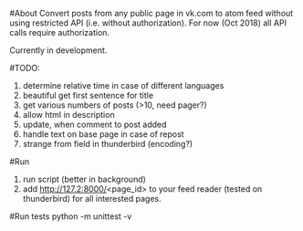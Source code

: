 #About
Convert posts from any public page in vk.com to atom feed without using restricted API (i.e. without authorization).
For now (Oct 2018) all API calls require authorization.

Currently in development.


#TODO:
1. determine relative time in case of different languages
1. beautiful get first sentence for title
1. get various numbers of posts (>10, need pager?)
1. allow html in description
1. update, when comment to post added
1. handle text on base page in case of repost
1. strange from field in thunderbird (encoding?)

#Run
1. run script (better in background)
1. add http://127.2:8000/<page_id> to your feed reader (tested on thunderbird) for all interested pages.

#Run tests
python -m unittest -v
